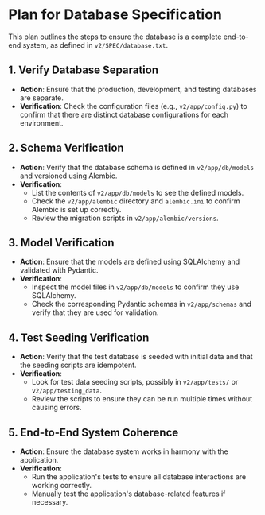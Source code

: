 
# Plan for Database Specification

This plan outlines the steps to ensure the database is a complete end-to-end system, as defined in `v2/SPEC/database.txt`.

## 1. Verify Database Separation

- **Action**: Ensure that the production, development, and testing databases are separate.
- **Verification**: Check the configuration files (e.g., `v2/app/config.py`) to confirm that there are distinct database configurations for each environment.

## 2. Schema Verification

- **Action**: Verify that the database schema is defined in `v2/app/db/models` and versioned using Alembic.
- **Verification**:
    - List the contents of `v2/app/db/models` to see the defined models.
    - Check the `v2/app/alembic` directory and `alembic.ini` to confirm Alembic is set up correctly.
    - Review the migration scripts in `v2/app/alembic/versions`.

## 3. Model Verification

- **Action**: Ensure that the models are defined using SQLAlchemy and validated with Pydantic.
- **Verification**:
    - Inspect the model files in `v2/app/db/models` to confirm they use SQLAlchemy.
    - Check the corresponding Pydantic schemas in `v2/app/schemas` and verify that they are used for validation.

## 4. Test Seeding Verification

- **Action**: Verify that the test database is seeded with initial data and that the seeding scripts are idempotent.
- **Verification**:
    - Look for test data seeding scripts, possibly in `v2/app/tests/` or `v2/app/testing_data`.
    - Review the scripts to ensure they can be run multiple times without causing errors.

## 5. End-to-End System Coherence

- **Action**: Ensure the database system works in harmony with the application.
- **Verification**:
    - Run the application's tests to ensure all database interactions are working correctly.
    - Manually test the application's database-related features if necessary.
